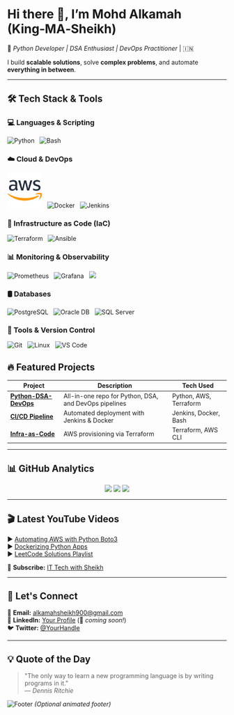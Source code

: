 # Hi there 👋, I’m **Mohd Alkamah (King‑MA‑Sheikh)**  

🚀 *Python Developer | DSA Enthusiast | DevOps Practitioner* | 🇮🇳  

I build **scalable solutions**, solve **complex problems**, and automate **everything in between**.  

---

## 🛠️ Tech Stack & Tools  

### 💻 Languages & Scripting  
<img src="https://cdn.jsdelivr.net/gh/devicons/devicon/icons/python/python-original.svg" height="80" title="Python"/> &nbsp;
<img src="https://cdn.jsdelivr.net/gh/devicons/devicon/icons/bash/bash-original.svg" height="80" title="Bash"/> &nbsp;

### ☁️ Cloud & DevOps  
<img src="https://raw.githubusercontent.com/devicons/devicon/master/icons/amazonwebservices/amazonwebservices-original-wordmark.svg" height="80" title="AWS"/> &nbsp;
<img src="https://cdn.jsdelivr.net/gh/devicons/devicon/icons/docker/docker-original.svg" height="80" title="Docker"/> &nbsp;
<img src="https://cdn.jsdelivr.net/gh/devicons/devicon/icons/jenkins/jenkins-original.svg" height="80" title="Jenkins"/> &nbsp;

### 🧱 Infrastructure as Code (IaC)
<img src="https://www.vectorlogo.zone/logos/terraformio/terraformio-icon.svg" height="80" title="Terraform"/>  
<img src="https://cdn.jsdelivr.net/gh/devicons/devicon/icons/ansible/ansible-original.svg" height="80" title="Ansible"/>   

### 📊 Monitoring & Observability  
<img src="https://cdn.jsdelivr.net/gh/devicons/devicon/icons/prometheus/prometheus-original.svg" height="80" title="Prometheus"/> &nbsp;
<img src="https://cdn.jsdelivr.net/gh/devicons/devicon/icons/grafana/grafana-original.svg" height="80" title="Grafana"/> &nbsp;
<img src="https://github.com/King-MA-Sheikh/King-MA-Sheikh/blob/main/assets/cloudwatch.svg?raw=true" height="80" />

### 🛢️ Databases  
<img src="https://cdn.jsdelivr.net/gh/devicons/devicon/icons/postgresql/postgresql-original.svg" height="80" title="PostgreSQL"/> &nbsp;
<img src="https://cdn.jsdelivr.net/gh/devicons/devicon/icons/oracle/oracle-original.svg" height="80" title="Oracle DB"/> &nbsp;
<img src="https://img.icons8.com/color/48/000000/microsoft-sql-server.png" height="80" title="SQL Server"/> &nbsp;

### 🔧 Tools & Version Control  
<img src="https://cdn.jsdelivr.net/gh/devicons/devicon/icons/git/git-original.svg" height="80" title="Git"/> &nbsp;
<img src="https://cdn.jsdelivr.net/gh/devicons/devicon/icons/linux/linux-original.svg" height="80" title="Linux"/> &nbsp;
<img src="https://cdn.jsdelivr.net/gh/devicons/devicon/icons/vscode/vscode-original.svg" height="80" title="VS Code"/> &nbsp;

## 🔥 **Featured Projects**  

| Project | Description | Tech Used |
|---------|-------------|-----------|
| **[Python-DSA-DevOps](https://)** | All-in-one repo for Python, DSA, and DevOps pipelines | Python, AWS, Terraform |
| **[CI/CD Pipeline](https://)** | Automated deployment with Jenkins & Docker | Jenkins, Docker, Bash |
| **[Infra-as-Code](https://)** | AWS provisioning via Terraform | Terraform, AWS CLI |

---

## 📊 **GitHub Analytics**  

<p align="center">
  <img height="180em" src="https://github-readme-stats.vercel.app/api?username=King-MA-Sheikh&show_icons=true&theme=radical&hide_border=true" />
  <img height="180em" src="https://github-readme-streak-stats.herokuapp.com/?user=King-MA-Sheikh&theme=radical&hide_border=true" />
  <img height="180em" src="https://github-readme-stats.vercel.app/api/top-langs/?username=King-MA-Sheikh&layout=compact&theme=radical&hide_border=true" />
</p>

---

## 🎬 **Latest YouTube Videos**  
▶️ [Automating AWS with Python Boto3](https://youtube.com/)  
▶️ [Dockerizing Python Apps](https://youtube.com/)  
▶️ [LeetCode Solutions Playlist](https://youtube.com/)  

📢 **Subscribe:** [IT Tech with Sheikh](https://www.youtube.com/@IT_Tech_with_Sheikh)  

---

## 🤝 **Let's Connect**  

📧 **Email:** [alkamahsheikh900@gmail.com](mailto:alkamahsheikh900@gmail.com)  
💼 **LinkedIn:** [Your Profile](https://linkedin.com/in/) (🔗 *coming soon!*)  
🐦 **Twitter:** [@YourHandle](https://twitter.com/)  

---

## 💡 **Quote of the Day**  

> "The only way to learn a new programming language is by writing programs in it."  
> — *Dennis Ritchie*  

![Footer](https://github.com/King-MA-Sheikh/King-MA-Sheikh/blob/main/assets/footer.gif?raw=true) *(Optional animated footer)*
